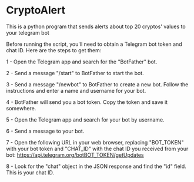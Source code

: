 # CryptoAlert
This is a python program that sends alerts about top 20 cryptos' values to your telegram bot

Before running the script, you'll need to obtain a Telegram bot token and chat ID. Here are the steps to get them:

1 - Open the Telegram app and search for the "BotFather" bot.

2 - Send a message "/start" to BotFather to start the bot.

3 - Send a message "/newbot" to BotFather to create a new bot. Follow the instructions and enter a name and username for your bot.

4 - BotFather will send you a bot token. Copy the token and save it somewhere.

5 - Open the Telegram app and search for your bot by username.

6 - Send a message to your bot.

7 - Open the following URL in your web browser, replacing "BOT_TOKEN" with your bot token and "CHAT_ID" with the chat ID you received from your bot: https://api.telegram.org/botBOT_TOKEN/getUpdates

8 - Look for the "chat" object in the JSON response and find the "id" field. This is your chat ID.

